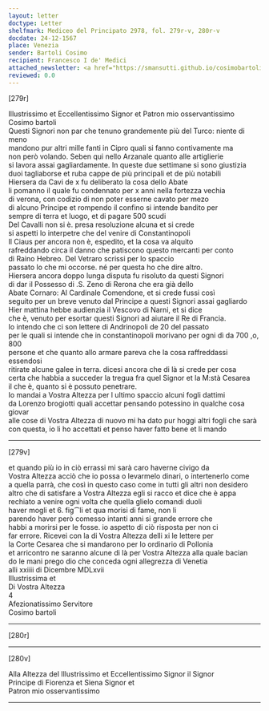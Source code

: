 ```yaml
---
layout: letter
doctype: Letter
shelfmark: Mediceo del Principato 2978, fol. 279r-v, 280r-v
docdate: 24-12-1567
place: Venezia
sender: Bartoli Cosimo
recipient: Francesco I de' Medici
attached_newsletter: <a href="https://smansutti.github.io/cosimobartoli/texts/3080_051/">3080_051</a>
reviewed: 0.0
---
```


[279r]  
  
  
Illustrissimo et Eccellentissimo Signor et Patron mio osservantissimo  
Cosimo bartoli  
Questi Signori non par che tenuno grandemente più del Turco: niente di meno  
mandono pur altri mille fanti in Cipro quali si fanno contivamente ma  
non però volando. Seben qui nello Arzanale quanto alle artiglierie  
si lavora assai gagliardamente. In queste due settimane si sono giustizia  
duoi tagliaborse et ruba cappe de più principali et de più notabili  
Hiersera da Cavi de x fu deliberato la cosa dello Abate  
li pomanno il quale fu condennato per x anni nella fortezza vechia  
di verona, con codizio di non poter esserne cavato per mezo  
di alcuno Principe et rompendo il confino si intende bandito per  
sempre di terra et luogo, et di pagare 500 scudi  
Del Cavalli non si è. presa resoluzione alcuna et si crede  
si aspetti lo interpetre che del venire di Constantinopoli  
Il Ciaus per ancora non è, espedito, et la cosa va alquito  
rafreddando circa il danno che patiscono questo mercanti per conto  
di Raino Hebreo. Del Vetraro scrissi per lo spaccio  
passato lo che mi occorse. né per questa ho che dire altro.  
Hiersera ancora doppo lunga disputa fu risoluto da questi Signori  
di dar il Possesso di .S. Zeno di Rerona che era già dello  
Abate Cornaro: Al Cardinale Comendone, et si crede fussi così  
seguito per un breve venuto dal Principe a questi Signori assai gagliardo  
Hier mattina hebbe audienzia il Vescovo di Narni, et si dice  
che è, venuto per esortar questi Signori ad aiutare il Re di Francia.  
Io intendo che ci son lettere di Andrinopoli de 20 del passato  
per le quali si intende che in constantinopoli morivano per ogni dì da 700 ,o, 800  
persone et che quanto allo armare pareva che la cosa raffreddassi essendosi  
ritirate alcune galee in terra. dicesi ancora che di là si crede per cosa  
certa che habbia a succeder la tregua fra quel Signor et la M:stà Cesarea  
il che è, quanto si è possuto penetrare.  
Io mandai a Vostra Altezza per l ultimo spaccio alcuni fogli dattimi  
da Lorenzo brogiotti quali accettar pensando potessino in qualche cosa giovar  
alle cose di Vostra Altezza di nuovo mi ha dato pur hoggi altri fogli che sarà  
con questa, io li ho accettati et penso haver fatto bene et li mando  
  
---  

[279v]  
  
  
et quando più io in ciò errassi mi sarà caro haverne civigo da  
Vostra Altezza acciò che io possa o levarmelo dinari, o intertenerlo come  
a quella parrà, che così in questo caso come in tutti gli altri non desidero  
altro che di satisfare a Vostra Altezza egli si racco et dice che è appa  
rechiato a venire ogni volta che quella glielo comandi duoli  
haver mogli et 6. fig⁀li et qua morisi di fame, non li  
parendo haver però comesso intanti anni si grande errore che  
habbi a morirsi per le fosse. io aspetto di ciò risposta per non ci  
far errore. Ricevei con la di Vostra Altezza delli xi le lettere per  
la Corte Cesarea che si mandarono per lo ordinario di Pollonia  
et arricontro ne saranno alcune di là per Vostra Altezza alla quale bacian  
do le mani prego dio che conceda ogni allegrezza di Venetia  
alli xxiiii di Dicembre MDLxvii  
Illustrissima et  
Di Vostra Altezza  
4  
Afezionatissimo Servitore  
Cosimo bartoli  
  
---  

[280r]  
  
  
  
---  

[280v]  
  
  
Alla Altezza del Illustrissimo et Eccellentissimo Signor il Signor  
Principe di Fiorenza et Siena Signor et  
Patron mio osservantissimo  
  
---  

